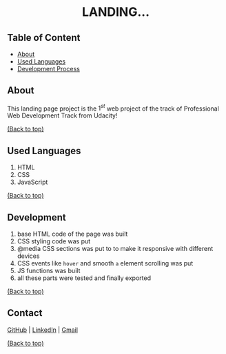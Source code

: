 <h1 align="center">LANDING...</h1>

## Table of Content
- [About](#About)
- [Used Languages](#Used-Languages)
- [Development Process](#Development)

## About
This landing page project is the $1^{st}$  web project of the track of Professional Web Development Track from Udacity!

[(Back to top)](#Table-of-Contents)

## Used Languages
1. HTML
2. CSS
3. JavaScript

[(Back to top)](#Table-of-Contents)

## Development
1. base HTML code of the page was built
2. CSS styling code was put
3. @media CSS sections was put to to make it responsive with different devices
4. CSS events like `hover` and smooth `a` element scrolling was put
5. JS functions was built 
6. all these parts were tested and finally exported

[(Back to top)](#Table-of-Contents)

## Contact
[GitHub](https://github.com/mosaabg) | [LinkedIn](https://www.linkedin.com/in/mosaabgamal) | [Gmail](mailto:mosaabgamal0@gmail.com)

[(Back to top)](#Table-of-Contents)
